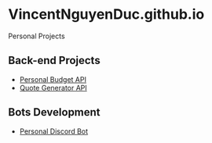 # VincentNguyenDuc.github.io

Personal Projects

## Back-end Projects
- [Personal Budget API](https://vincentnguyenduc.github.io/PersonalBudget/)
- [Quote Generator API](https://vincentnguyenduc.github.io/QuoteAPI/)

## Bots Development
- [Personal Discord Bot](https://vincentnguyenduc.github.io/PersonalDiscordBot/)


